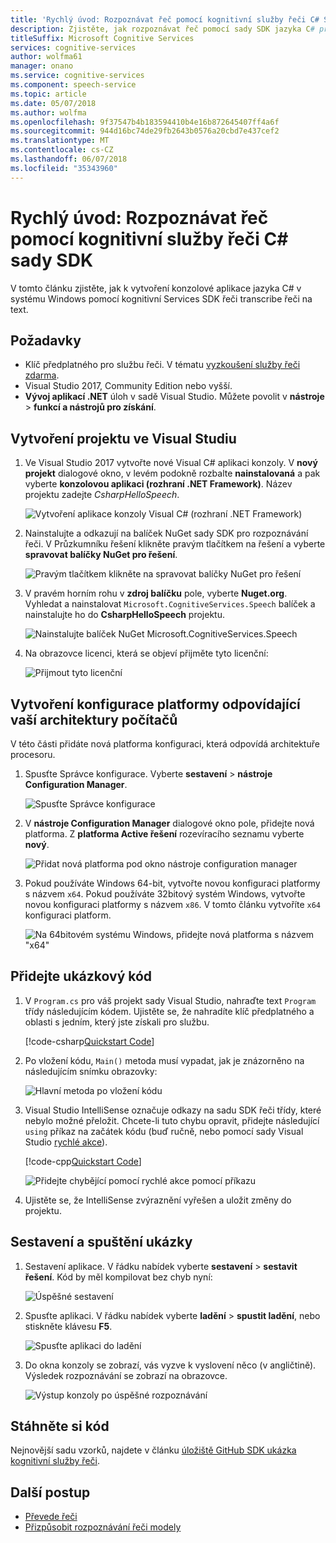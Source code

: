 ```yaml
---
title: 'Rychlý úvod: Rozpoznávat řeč pomocí kognitivní služby řeči C# SDK pro Windows | Microsoft Docs'
description: Zjistěte, jak rozpoznávat řeč pomocí sady SDK jazyka C# pro rozpoznávání řeči služby.
titleSuffix: Microsoft Cognitive Services
services: cognitive-services
author: wolfma61
manager: onano
ms.service: cognitive-services
ms.component: speech-service
ms.topic: article
ms.date: 05/07/2018
ms.author: wolfma
ms.openlocfilehash: 9f37547b4b183594410b4e16b872645407ff4a6f
ms.sourcegitcommit: 944d16bc74de29fb2643b0576a20cbd7e437cef2
ms.translationtype: MT
ms.contentlocale: cs-CZ
ms.lasthandoff: 06/07/2018
ms.locfileid: "35343960"
---
```

# <a name="quickstart-recognize-speech-using-the-cognitive-services-speech-c-sdk"></a>Rychlý úvod: Rozpoznávat řeč pomocí kognitivní služby řeči C# sady SDK

V tomto článku zjistěte, jak k vytvoření konzolové aplikace jazyka C# v systému Windows pomocí kognitivní Services SDK řeči transcribe řeči na text.

## <a name="prerequisites"></a>Požadavky

* Klíč předplatného pro službu řeči. V tématu [vyzkoušení služby řeči zdarma](get-started.md).
* Visual Studio 2017, Community Edition nebo vyšší.
* **Vývoj aplikací .NET** úloh v sadě Visual Studio. Můžete povolit v **nástroje** \> **funkcí a nástrojů pro získání**. 

## <a name="create-a-visual-studio-project"></a>Vytvoření projektu ve Visual Studiu

1. Ve Visual Studio 2017 vytvořte nové Visual C# aplikaci konzoly. V **nový projekt** dialogové okno, v levém podokně rozbalte **nainstalovaná** a pak vyberte **konzolovou aplikaci (rozhraní .NET Framework)**. Název projektu zadejte *CsharpHelloSpeech*.

    ![Vytvoření aplikace konzoly Visual C# (rozhraní .NET Framework)](media/sdk/speechsdk-05-vs-cs-new-console-app.png "Vytvořte konzolovou aplikaci Visual C#")

2. Nainstalujte a odkazují na balíček NuGet sady SDK pro rozpoznávání řeči. V Průzkumníku řešení klikněte pravým tlačítkem na řešení a vyberte **spravovat balíčky NuGet pro řešení**.

    ![Pravým tlačítkem klikněte na spravovat balíčky NuGet pro řešení](media/sdk/speechsdk-06-vs-cs-manage-nuget-packages.png "spravovat balíčky NuGet pro řešení")

3. V pravém horním rohu v **zdroj balíčku** pole, vyberte **Nuget.org**. Vyhledat a nainstalovat `Microsoft.CognitiveServices.Speech` balíček a nainstalujte ho do **CsharpHelloSpeech** projektu.

    ![Nainstalujte balíček NuGet Microsoft.CognitiveServices.Speech](media/sdk/speechsdk-08-vs-cs-nuget-install.png "Nuget nainstalujte balíček")

4. Na obrazovce licenci, která se objeví přijměte tyto licenční:

    ![Přijmout tyto licenční](media/sdk/speechsdk-09-vs-cs-nuget-license.png "přijmout tyto licenční")

## <a name="create-a-platform-configuration-matching-your-pc-architecture"></a>Vytvoření konfigurace platformy odpovídající vaší architektury počítačů

V této části přidáte nová platforma konfiguraci, která odpovídá architektuře procesoru.

1. Spusťte Správce konfigurace. Vyberte **sestavení** > **nástroje Configuration Manager**.

    ![Spusťte Správce konfigurace](media/sdk/speechsdk-12-vs-cs-cfg-manager-click.png "spuštění nástroje configuration manager")

2. V **nástroje Configuration Manager** dialogové okno pole, přidejte nová platforma. Z **platforma Active řešení** rozevíracího seznamu vyberte **nový**.

    ![Přidat nová platforma pod okno nástroje configuration manager](media/sdk/speechsdk-14-vs-cs-cfg-manager-new.png "přidat nová platforma pod okno nástroje configuration manager")

3. Pokud používáte Windows 64-bit, vytvořte novou konfiguraci platformy s názvem `x64`. Pokud používáte 32bitový systém Windows, vytvořte novou konfiguraci platformy s názvem `x86`. V tomto článku vytvoříte `x64` konfiguraci platform. 

    ![Na 64bitovém systému Windows, přidejte nová platforma s názvem "x64"](media/sdk/speechsdk-15-vs-cs-cfg-manager-add-x64.png "přidat x64 platformy")

## <a name="add-the-sample-code"></a>Přidejte ukázkový kód

1. V `Program.cs` pro váš projekt sady Visual Studio, nahraďte text `Program` třídy následujícím kódem. Ujistěte se, že nahradíte klíč předplatného a oblasti s jedním, který jste získali pro službu.

    [!code-csharp[Quickstart Code](~/samples-cognitive-services-speech-sdk/Windows/quickstart-csharp/Program.cs#code)]

2. Po vložení kódu, `Main()` metoda musí vypadat, jak je znázorněno na následujícím snímku obrazovky:

    ![Hlavní metoda po vložení kódu](media/sdk/speechsdk-17-vs-cs-paste-code.png "konečné Main – metoda")

3. Visual Studio IntelliSense označuje odkazy na sadu SDK řeči třídy, které nebylo možné přeložit. Chcete-li tuto chybu opravit, přidejte následující `using` příkaz na začátek kódu (buď ručně, nebo pomocí sady Visual Studio [rychlé akce](https://docs.microsoft.com/visualstudio/ide/quick-actions)).

    [!code-cpp[Quickstart Code](~/samples-cognitive-services-speech-sdk/Windows/quickstart-csharp/Program.cs#usingstatement)]

    ![Přidejte chybějící pomocí rychlé akce pomocí příkazu](media/sdk/speechsdk-18-vs-cs-add-using.png "problémy vyřešte IntelliSense")

4. Ujistěte se, že IntelliSense zvýraznění vyřešen a uložit změny do projektu.

## <a name="build-and-run-the-sample"></a>Sestavení a spuštění ukázky

1. Sestavení aplikace. V řádku nabídek vyberte **sestavení** > **sestavit řešení**. Kód by měl kompilovat bez chyb nyní:

    ![Úspěšné sestavení](media/sdk/speechsdk-20-vs-cs-build.png "úspěšném sestavení")

2. Spusťte aplikaci. V řádku nabídek vyberte **ladění** > **spustit ladění**, nebo stiskněte klávesu **F5**. 

    ![Spusťte aplikaci do ladění](media/sdk/speechsdk-21-vs-cs-f5.png "spusťte aplikaci do ladění")

3. Do okna konzoly se zobrazí, vás vyzve k vyslovení něco (v angličtině).
Výsledek rozpoznávání se zobrazí na obrazovce.

    ![Výstup konzoly po úspěšné rozpoznávání](media/sdk/speechsdk-22-cs-vs-console-output.png "konzole výstup po úspěšné rozpoznávání")

## <a name="download-code"></a>Stáhněte si kód

Nejnovější sadu vzorků, najdete v článku [úložiště GitHub SDK ukázka kognitivní služby řeči](https://aka.ms/csspeech/samples).

## <a name="next-steps"></a>Další postup

- [Převede řeči](how-to-translate-speech.md)
- [Přizpůsobit rozpoznávání řeči modely](how-to-customize-speech-models.md)
